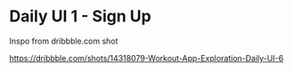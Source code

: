 # Daily UI 1 - Sign Up

Inspo from dribbble.com shot 

https://dribbble.com/shots/14318079-Workout-App-Exploration-Daily-UI-6

